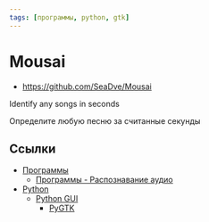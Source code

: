 ```yaml
---
tags: [программы, python, gtk]
---
```

# Mousai

* <https://github.com/SeaDve/Mousai>

Identify any songs in seconds

Определите любую песню за считанные секунды

## Ссылки

* [Программы](Программы.md)
  * [Программы - Распознавание аудио](Программы%20-%20Распознавание%20аудио.md)
* [Python](Python.md)
  * [Python GUI](GUI%20фреймворки%20Python.md)
    * [PyGTK](PyGObject.md)
